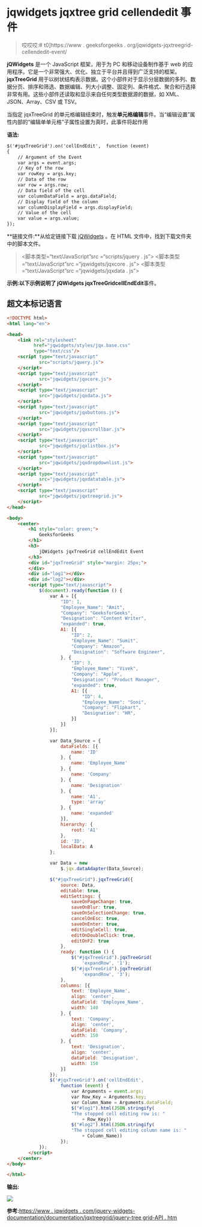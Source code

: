 # jqwidgets jqxtree grid cellendedit 事件

> 哎哎哎:# t0]https://www . geeksforgeeks . org/jqwidgets-jqxtreegrid-cellendedit-event/

**jQWidgets** 是一个 JavaScript 框架，用于为 PC 和移动设备制作基于 web 的应用程序。它是一个非常强大、优化、独立于平台并且得到广泛支持的框架。 **jqxTreeGrid** 用于以树状结构表示数据。这个小部件对于显示分层数据的多列、数据分页、排序和筛选、数据编辑、列大小调整、固定列、条件格式、聚合和行选择非常有用。这些小部件还读取和显示来自任何类型数据源的数据，如 XML、JSON、Array、CSV 或 TSV。

当指定 jqxTreeGrid 的单元格编辑结束时，触发**单元格编辑**事件。当“编辑设置”属性内部的“编辑单单元格”子属性设置为真时，此事件将起作用

**语法:**

```html
$('#jqxTreeGrid').on('cellEndEdit',  function (event)
{
    // Argument of the Event
    var args = event.args;
    // Key of the row
    var rowKey = args.key;
    // Data of the row
    var row = args.row;
    // Data field of the cell
    var columnDataField = args.dataField;
    // Display field of the column
    var columnDisplayField = args.displayField;
    // Value of the cell 
    var value = args.value;
});
```

**链接文件:**从给定链接下载 [jQWidgets](https://www.jqwidgets.com/download/) 。在 HTML 文件中，找到下载文件夹中的脚本文件。

> <link rel="”stylesheet”" href="”jqwidgets/styles/jqx.base.css”" type="”text/css”">
> <脚本类型=“text/JavaScript”src =“scripts/jquery . js”></script>
> <脚本类型=“text/JavaScript”src =“jqwidgets/jqxcore . js”></script>
> <脚本类型=“text/JavaScript”src =“jqwidgets/jqxdata . js”>

**示例:**以下示例说明了 jQWidgets jqxTreeGrid**cellEndEdit**事件。

## 超文本标记语言

```html
<!DOCTYPE html>
<html lang="en">

<head>
    <link rel="stylesheet" 
          href="jqwidgets/styles/jqx.base.css"
          type="text/css"/>
    <script type="text/javascript" 
            src="scripts/jquery.js">
    </script>
    <script type="text/javascript" 
            src="jqwidgets/jqxcore.js">
    </script>
    <script type="text/javascript" 
            src="jqwidgets/jqxdata.js">
    </script>
    <script type="text/javascript" 
            src="jqwidgets/jqxbuttons.js">
    </script>
    <script type="text/javascript" 
            src="jqwidgets/jqxscrollbar.js">
    </script>
    <script type="text/javascript" 
            src="jqwidgets/jqxlistbox.js">
    </script>
    <script type="text/javascript" 
            src="jqwidgets/jqxdropdownlist.js">
    </script>
    <script type="text/javascript" 
            src="jqwidgets/jqxdatatable.js">
    </script>
    <script type="text/javascript" 
            src="jqwidgets/jqxtreegrid.js">
    </script>
</head>

<body>
    <center>
        <h1 style="color: green;">
            GeeksforGeeks
        </h1>
        <h3>
            jQWidgets jqxTreeGrid cellEndEdit Event
        </h3>
        <div id="jqxTreeGrid" style="margin: 25px;">
        </div>
        <div id="log1"></div>
        <div id="log2"></div>
        <script type="text/javascript">
            $(document).ready(function () {
                var A = [{
                    "ID": 1,
                    "Employee_Name": "Amit",
                    "Company": "GeeksforGeeks",
                    "Designation": "Content Writer",
                    "expanded": true,
                    A1: [{
                        "ID": 2,
                        "Employee_Name": "Sumit",
                        "Company": "Amazon",
                        "Designation": "Software Engineer",
                    }, {
                        "ID": 3,
                        "Employee_Name": "Vivek",
                        "Company": "Apple",
                        "Designation": "Product Manager",
                        "expanded": true,
                        A1: [{
                            "ID": 4,
                            "Employee_Name": "Soni",
                            "Company": "Flipkart",
                            "Designation": "HR",
                        }]
                    }]
                }];

                var Data_Source = {
                    dataFields: [{
                        name: 'ID'
                    }, {
                        name: 'Employee_Name'
                    }, {
                        name: 'Company'
                    }, {
                        name: 'Designation'
                    }, {
                        name: 'A1',
                        type: 'array'
                    }, {
                        name: 'expanded'
                    }],
                    hierarchy: {
                        root: 'A1'
                    },
                    id: 'ID',
                    localData: A
                };

                var Data = new
                    $.jqx.dataAdapter(Data_Source);

                $("#jqxTreeGrid").jqxTreeGrid({
                    source: Data,
                    editable: true,
                    editSettings: {
                        saveOnPageChange: true,
                        saveOnBlur: true,
                        saveOnSelectionChange: true,
                        cancelOnEsc: true,
                        saveOnEnter: true,
                        editSingleCell: true,
                        editOnDoubleClick: true,
                        editOnF2: true
                    },
                    ready: function () {
                        $("#jqxTreeGrid").jqxTreeGrid(
                            'expandRow', '1');
                        $("#jqxTreeGrid").jqxTreeGrid(
                            'expandRow', '3');
                    },
                    columns: [{
                        text: 'Employee_Name',
                        align: 'center',
                        dataField: 'Employee_Name',
                        width: 140
                    }, {
                        text: 'Company',
                        align: 'center',
                        dataField: 'Company',
                        width: 150
                    }, {
                        text: 'Designation',
                        align: 'center',
                        dataField: 'Designation',
                        width: 150
                    }]
                });
                $('#jqxTreeGrid').on('cellEndEdit',
                    function (event) {
                        var Arguments = event.args;
                        var Row_Key = Arguments.key;
                        var Column_Name = Arguments.dataField;
                        $("#log1").html(JSON.stringify(
                        "The stopped cell editing row is: "
                            + Row_Key))
                        $("#log2").html(JSON.stringify(
                        "The stopped cell editing column name is: "
                            + Column_Name))
                    });
            });
        </script>
    </center>
</body>

</html>
```

**输出:**

![](img/ae744c35e6748ed542098e328a8b4305.png)

**参考:**[https://www . jqwidgets . com/jquery-widgets-documentation/documentation/jqxtreegrid/jquery-tree grid-API . htm](https://www.jqwidgets.com/jquery-widgets-documentation/documentation/jqxtreegrid/jquery-treegrid-api.htm)